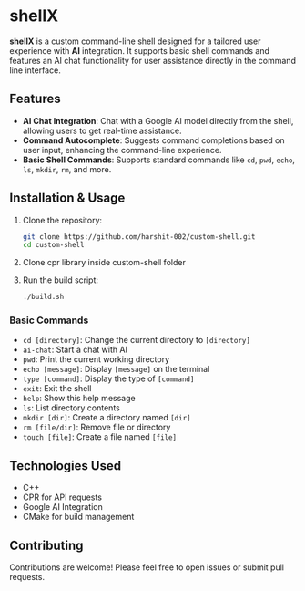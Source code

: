 # shellX

**shellX** is a custom command-line shell designed for a tailored user experience with **AI** integration. It supports basic shell commands and features an AI chat functionality for user assistance directly in the command line interface.

## Features

- **AI Chat Integration**: Chat with a Google AI model directly from the shell, allowing users to get real-time assistance.
- **Command Autocomplete**: Suggests command completions based on user input, enhancing the command-line experience.
- **Basic Shell Commands**: Supports standard commands like `cd`, `pwd`, `echo`, `ls`, `mkdir`, `rm`, and more.

## Installation & Usage

1. Clone the repository:
   ```bash
   git clone https://github.com/harshit-002/custom-shell.git
   cd custom-shell
   ```
2. Clone cpr library inside custom-shell folder

3. Run the build script:
   ```bash
   ./build.sh
   ```

### Basic Commands

- `cd [directory]`: Change the current directory to `[directory]`
- `ai-chat`: Start a chat with AI
- `pwd`: Print the current working directory
- `echo [message]`: Display `[message]` on the terminal
- `type [command]`: Display the type of `[command]`
- `exit`: Exit the shell
- `help`: Show this help message
- `ls`: List directory contents
- `mkdir [dir]`: Create a directory named `[dir]`
- `rm [file/dir]`: Remove file or directory
- `touch [file]`: Create a file named `[file]`

## Technologies Used

- C++
- CPR for API requests
- Google AI Integration
- CMake for build management

## Contributing

Contributions are welcome! Please feel free to open issues or submit pull requests.

